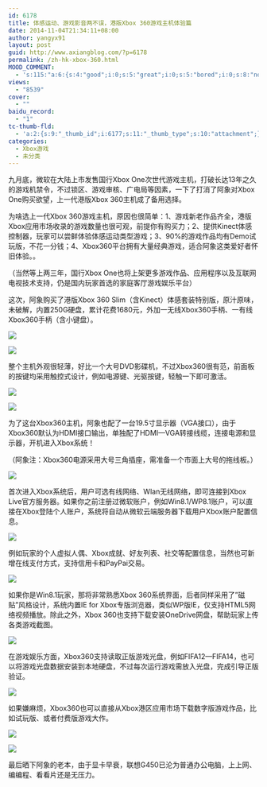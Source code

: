 ```yaml
---
id: 6178
title: 体感运动、游戏影音两不误，港版Xbox 360游戏主机体验篇
date: 2014-11-04T21:34:11+08:00
author: yangyx91
layout: post
guid: http://www.axiangblog.com/?p=6178
permalink: /zh-hk-xbox-360.html
MOOD_COMMENT:
  - 's:115:"a:6:{s:4:"good";i:0;s:5:"great";i:0;s:5:"bored";i:0;s:8:"nonsense";i:0;s:13:"notunderstand";i:0;s:7:"passing";i:0;}";'
views:
  - "8539"
cover:
  - ""
baidu_record:
  - "1"
tc-thumb-fld:
  - 'a:2:{s:9:"_thumb_id";i:6177;s:11:"_thumb_type";s:10:"attachment";}'
categories:
  - Xbox游戏
  - 未分类
---
```

九月底，微软在大陆上市发售国行Xbox One次世代游戏主机，打破长达13年之久的游戏机禁令，不过锁区、游戏审核、广电局等因素，一下了打消了阿象对Xbox One购买欲望，上一代港版Xbox 360主机成了备用选择。

为啥选上一代Xbox 360游戏主机，原因也很简单：1、游戏新老作品齐全，港版Xbox应用市场收录的游戏数量也很可观，前提你有购买力；2、提供Kinect体感控制器，玩家可以尝鲜体验体感运动类型游戏；3、90%的游戏作品均有Demo试玩版，不花一分钱；4、Xbox360平台拥有大量经典游戏，适合阿象这类爱好者怀旧体验。。

（当然等上两三年，国行Xbox One也将上架更多游戏作品、应用程序以及互联网电视技术支持，仍是国内玩家首选的家庭客厅游戏娱乐平台）

这次，阿象购买了港版Xbox 360 Slim（含Kinect）体感套装特别版，原汁原味，未破解，内置250G硬盘，累计花费1680元，外加一无线Xbox360手柄、一有线Xbox360手柄（含小键盘）。

![](http://www.axiangblog.com/wp-content/uploads/2014/11/110414_1334_1.jpg) 

![](http://www.axiangblog.com/wp-content/uploads/2014/11/110414_1334_2.jpg) 

整个主机外观很轻薄，好比一个大号DVD影碟机，不过Xbox360很有范，前面板的按键均采用触控式设计，例如电源键、光驱按键，轻触一下即可激活。

![](http://www.axiangblog.com/wp-content/uploads/2014/11/110414_1334_3.jpg) 

![](http://www.axiangblog.com/wp-content/uploads/2014/11/110414_1334_4.jpg) 

为了这台Xbox360主机，阿象也配了一台19.5寸显示器（VGA接口），由于Xbox360默认为HDMI接口输出，单独配了HDMI—VGA转接线缆，连接电源和显示器，开机进入Xbox系统！

（阿象注：Xbox360电源采用大号三角插座，需准备一个市面上大号的拖线板。）

![](http://www.axiangblog.com/wp-content/uploads/2014/11/110414_1334_5.jpg) 

首次进入Xbox系统后，用户可选有线网络、Wlan无线网络，即可连接到Xbox Live官方服务器。如果你之前注册过微软账户，例如Win8.1/WP8.1账户，可以直接在Xbox登陆个人账户，系统将自动从微软云端服务器下载用户Xbox账户配置信息。

![](http://www.axiangblog.com/wp-content/uploads/2014/11/110414_1334_6.jpg) 

例如玩家的个人虚拟人偶、Xbox成就、好友列表、社交等配置信息，当然也可新增在线支付方式，支持信用卡和PayPai交易。

![](http://www.axiangblog.com/wp-content/uploads/2014/11/110414_1334_7.jpg) 

如果你是Win8.1玩家，那将非常熟悉Xbox 360系统界面，后者同样采用了&#8221;磁贴&#8221;风格设计，系统内置IE for Xbox专版浏览器，类似WP版IE，仅支持HTML5网络视频播放。除此之外，Xbox 360也支持下载安装OneDrive网盘，帮助玩家上传各类游戏截图。

![](http://www.axiangblog.com/wp-content/uploads/2014/11/110414_1334_8.jpg) 

在游戏娱乐方面，Xbox360支持读取正版游戏光盘，例如FIFA12—FIFA14，也可以将游戏光盘数据安装到本地硬盘，不过每次运行游戏需放入光盘，完成引导正版验证。

![](http://www.axiangblog.com/wp-content/uploads/2014/11/110414_1334_9.jpg) 

如果嫌麻烦，Xbox360也可以直接从Xbox港区应用市场下载数字版游戏作品，比如试玩版、或者付费版游戏大作。

![](http://www.axiangblog.com/wp-content/uploads/2014/11/110414_1334_10.jpg) 

![](http://www.axiangblog.com/wp-content/uploads/2014/11/110414_1334_11.jpg) 

最后晒下阿象的老本，由于显卡早衰，联想G450已沦为普通办公电脑，上上网、编编程、看看片还是无压力。
